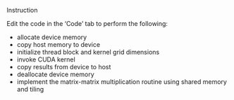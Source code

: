 Instruction

Edit the code in the ‘Code’ tab to perform the following:

* allocate device memory
* copy host memory to device
* initialize thread block and kernel grid dimensions
* invoke CUDA kernel
* copy results from device to host
* deallocate device memory
* implement the matrix-matrix multiplication routine using shared memory and tiling